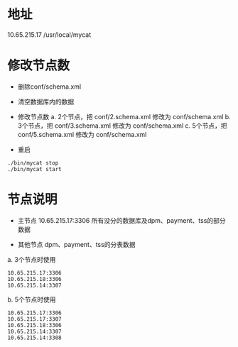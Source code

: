 # 地址
10.65.215.17  /usr/local/mycat

# 修改节点数
- 删除conf/schema.xml
- 清空数据库内的数据
- 修改节点数
 a. 2个节点，把 conf/2.schema.xml 修改为 conf/schema.xml
 b. 3个节点，把 conf/3.schema.xml 修改为 conf/schema.xml
 c. 5个节点，把 conf/5.schema.xml 修改为 conf/schema.xml

- 重启
```
./bin/mycat stop
./bin/mycat start
```
# 节点说明
- 主节点
10.65.215.17:3306  所有没分的数据库及dpm、payment、tss的部分数据

- 其他节点
dpm、payment、tss的分表数据

a. 3个节点时使用
```
10.65.215.17:3306
10.65.215.18:3306
10.65.215.14:3307 
```
b. 5个节点时使用
```
10.65.215.17:3306
10.65.215.17:3307
10.65.215.18:3306
10.65.215.14:3307
10.65.215.14:3308
```